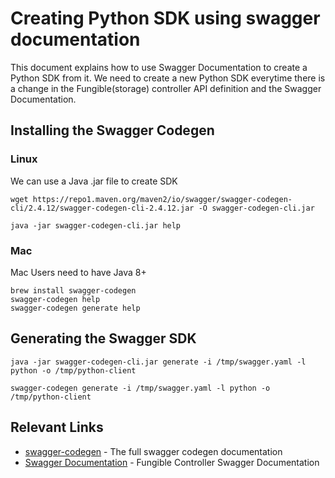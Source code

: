 # Creating Python SDK using swagger documentation

This document explains how to use Swagger Documentation to create a Python SDK from it.
We need to create a new Python SDK everytime there is a change in the Fungible(storage) controller API definition and 
the Swagger Documentation.

## Installing the Swagger Codegen

### Linux

We can use a Java .jar file to create SDK

```
wget https://repo1.maven.org/maven2/io/swagger/swagger-codegen-cli/2.4.12/swagger-codegen-cli-2.4.12.jar -O swagger-codegen-cli.jar

java -jar swagger-codegen-cli.jar help
```

### Mac
Mac Users need to have Java 8+

```
brew install swagger-codegen
swagger-codegen help
swagger-codegen generate help
```

## Generating the Swagger SDK

```
java -jar swagger-codegen-cli.jar generate -i /tmp/swagger.yaml -l python -o /tmp/python-client
```

```
swagger-codegen generate -i /tmp/swagger.yaml -l python -o /tmp/python-client
```

## Relevant Links

* [swagger-codegen](https://github.com/swagger-api/swagger-codegen) - The full swagger codegen documentation
* [Swagger Documentation](https://github.com/fungible-inc/FunAPIGateway/blob/master/spec/v1/swagger.yaml) - Fungible Controller Swagger Documentation




